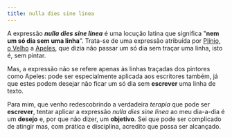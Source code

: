 ```yaml
---
title: nulla dies sine linea
---
```


A expressão ***nulla dies sine linea*** é uma locução latina que significa "**nem um só dia sem uma linha**”. Trata-se de uma expressão atribuída por [Plínio, o Velho](https://pt.wikipedia.org/wiki/Pl%C3%ADnio,_o_Velho) a [Apeles](https://pt.wikipedia.org/wiki/Apeles), que dizia não passar um só dia sem traçar uma linha, isto é, sem pintar.

Mas, a expressão não se refere apenas às linhas traçadas dos pintores como Apeles: pode ser especialmente aplicada aos escritores também, já que estes podem desejar não ficar um só dia sem **escrever** uma linha de texto.

Para mim, que venho redescobrindo a verdadeira *terapia* que pode ser **escrever**, tentar aplicar a expressão *nulla dies sine linea* ao meu dia-a-dia é um **desejo** e, por que não dizer, um **objetivo**. Sei que pode ser complicado de atingir mas, com prática e disciplina, acredito que possa ser alcançado.
